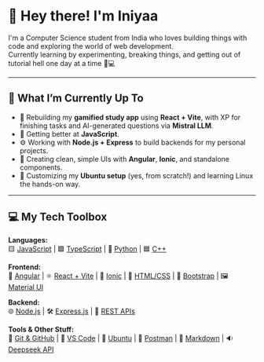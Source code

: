 # 👋 Hey there! I'm Iniyaa

I'm a Computer Science student from India who loves building things with code and exploring the world of web development.  
Currently learning by experimenting, breaking things, and getting out of tutorial hell one day at a time 🧪💻

---

## 🚀 What I’m Currently Up To

- 🔭 Rebuilding my **gamified study app** using **React + Vite**, with XP for finishing tasks and AI-generated questions via **Mistral LLM**.
- 🧠 Getting better at **JavaScript**.
- ⚙️ Working with **Node.js + Express** to build backends for my personal projects.
- 💅 Creating clean, simple UIs with **Angular**, **Ionic**, and standalone components.
- 🐧 Customizing my **Ubuntu setup** (yes, from scratch!) and learning Linux the hands-on way.

---

## 💻 My Tech Toolbox



**Languages:**  
🟨 [JavaScript](https://developer.mozilla.org/en-US/docs/Web/JavaScript) | 🟪 [TypeScript](https://www.typescriptlang.org/) | 🐍 [Python](https://www.python.org/) | 🟦 [C++](https://en.cppreference.com/)

**Frontend:**  
🔺 [Angular](https://angular.io/) | ⚛️ [React + Vite](https://vitejs.dev/guide/#scaffolding-your-first-vite-project) | 🧩 [Ionic](https://ionicframework.com/) | 🧼 [HTML/CSS](https://developer.mozilla.org/en-US/docs/Web/HTML) | 🎨 [Bootstrap](https://getbootstrap.com/) | 🖼️ [Material UI](https://mui.com/)

**Backend:**  
🌐 [Node.js](https://nodejs.org/) | 🛠️ [Express.js](https://expressjs.com/) | 🔄 [REST APIs](https://www.codecademy.com/article/what-is-rest)

**Tools & Other Stuff:**  
🔧 [Git & GitHub](https://github.com/) | 📁 [VS Code](https://code.visualstudio.com/) | 🐧 [Ubuntu](https://ubuntu.com/) | 🧪 [Postman](https://www.postman.com/) | 🧠 [Markdown](https://www.markdownguide.org/) | 🔉 [Deepseek API](https://deepseek.com/)

